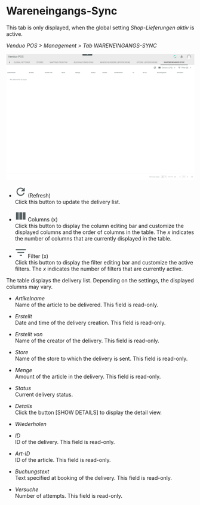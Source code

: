 # Wareneingangs-Sync

This tab is only displayed, when the global setting *Shop-Lieferungen aktiv* is active.

*Venduo POS > Management > Tab WARENEINGANGS-SYNC*

![Wareneingangs-Sync](../../Assets/Screenshots/POS/Management/WareneingangsSync/WareneingangsSync.png "[Wareneingangs-Sync]")

- ![Refresh](../../Assets/Icons/Refresh01.png "[Refresh]") (Refresh)   
  Click this button to update the delivery list.

[comment]: <> (Is that right?)


- ![Columns](../../Assets/Icons/Columns.png "[Columns]") Columns (x)   
  Click this button to display the column editing bar and customize the displayed columns and the order of columns in the table. The *x* indicates the number of columns that are currently displayed in the table.

- ![Filter](../../Assets/Icons/Filter.png "[Filter]") Filter (x)   
  Click this button to display the filter editing bar and customize the active filters. The *x* indicates the number of filters that are currently active.

The table displays the delivery list.  Depending on the settings, the displayed columns may vary.

[comment]: <> (Is that right?)

- *Artikelname*   
  Name of the article to be delivered. This field is read-only.

- *Erstellt*   
  Date and time of the delivery creation. This field is read-only.

- *Erstellt von*   
  Name of the creator of the delivery. This field is read-only.

- *Store*   
  Name of the store to which the delivery is sent. This field is read-only.

- *Menge*   
  Amount of the article in the delivery. This field is read-only.

- *Status*   
  Current delivery status.

[comment]: <> (what statuses are available?)

- *Details*   
  Click the button [SHOW DETAILS] to display the detail view.

- *Wiederholen*   

  [comment]: <> (What does this column displays?)

- *ID*   
  ID of the delivery. This field is read-only.

- *Art-ID*   
  ID of the article. This field is read-only.

- *Buchungstext*   
  Text specified at booking of the delivery. This field is read-only.

- *Versuche*   
  Number of attempts. This field is read-only.


[comment]: <> (to be completed)
